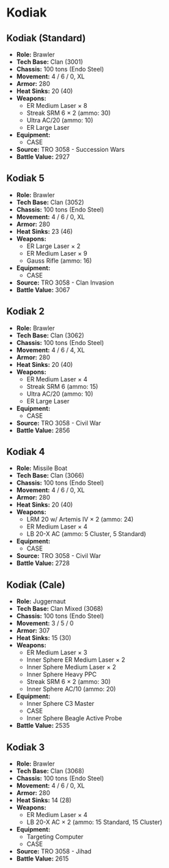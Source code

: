 # Kodiak
## Kodiak (Standard)
- **Role:** Brawler
- **Tech Base:** Clan (3001)
- **Chassis:** 100 tons (Endo Steel)
- **Movement:** 4 / 6 / 0, XL
- **Armor:** 280
- **Heat Sinks:** 20 (40)
- **Weapons:**
  - ER Medium Laser × 8
  - Streak SRM 6 × 2 (ammo: 30)
  - Ultra AC/20 (ammo: 10)
  - ER Large Laser
- **Equipment:**
  - CASE
- **Source:** TRO 3058 - Succession Wars
- **Battle Value:** 2927

## Kodiak 5
- **Role:** Brawler
- **Tech Base:** Clan (3052)
- **Chassis:** 100 tons (Endo Steel)
- **Movement:** 4 / 6 / 0, XL
- **Armor:** 280
- **Heat Sinks:** 23 (46)
- **Weapons:**
  - ER Large Laser × 2
  - ER Medium Laser × 9
  - Gauss Rifle (ammo: 16)
- **Equipment:**
  - CASE
- **Source:** TRO 3058 - Clan Invasion
- **Battle Value:** 3067

## Kodiak 2
- **Role:** Brawler
- **Tech Base:** Clan (3062)
- **Chassis:** 100 tons (Endo Steel)
- **Movement:** 4 / 6 / 4, XL
- **Armor:** 280
- **Heat Sinks:** 20 (40)
- **Weapons:**
  - ER Medium Laser × 4
  - Streak SRM 6 (ammo: 15)
  - Ultra AC/20 (ammo: 10)
  - ER Large Laser
- **Equipment:**
  - CASE
- **Source:** TRO 3058 - Civil War
- **Battle Value:** 2856

## Kodiak 4
- **Role:** Missile Boat
- **Tech Base:** Clan (3066)
- **Chassis:** 100 tons (Endo Steel)
- **Movement:** 4 / 6 / 0, XL
- **Armor:** 280
- **Heat Sinks:** 20 (40)
- **Weapons:**
  - LRM 20 w/ Artemis IV × 2 (ammo: 24)
  - ER Medium Laser × 4
  - LB 20-X AC (ammo: 5 Cluster, 5 Standard)
- **Equipment:**
  - CASE
- **Source:** TRO 3058 - Civil War
- **Battle Value:** 2728

## Kodiak (Cale)
- **Role:** Juggernaut
- **Tech Base:** Clan Mixed (3068)
- **Chassis:** 100 tons (Endo Steel)
- **Movement:** 3 / 5 / 0
- **Armor:** 307
- **Heat Sinks:** 15 (30)
- **Weapons:**
  - ER Medium Laser × 3
  - Inner Sphere ER Medium Laser × 2
  - Inner Sphere Medium Laser × 2
  - Inner Sphere Heavy PPC
  - Streak SRM 6 × 2 (ammo: 30)
  - Inner Sphere AC/10 (ammo: 20)
- **Equipment:**
  - Inner Sphere C3 Master
  - CASE
  - Inner Sphere Beagle Active Probe
- **Battle Value:** 2535

## Kodiak 3
- **Role:** Brawler
- **Tech Base:** Clan (3068)
- **Chassis:** 100 tons (Endo Steel)
- **Movement:** 4 / 6 / 0, XL
- **Armor:** 280
- **Heat Sinks:** 14 (28)
- **Weapons:**
  - ER Medium Laser × 4
  - LB 20-X AC × 2 (ammo: 15 Standard, 15 Cluster)
- **Equipment:**
  - Targeting Computer
  - CASE
- **Source:** TRO 3058 - Jihad
- **Battle Value:** 2615

